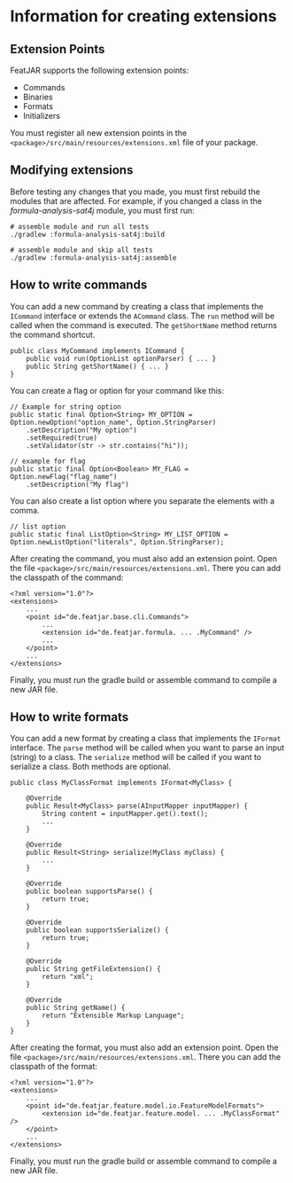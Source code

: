 # Information for creating extensions

## Extension Points

FeatJAR supports the following extension points:
- Commands
- Binaries
- Formats
- Initializers

You must register all new extension points in the `<package>/src/main/resources/extensions.xml` file of your package.

## Modifying extensions

Before testing any changes that you made, you must first rebuild the modules that are affected.
For example, if you changed a class in the *formula-analysis-sat4j* module, you must first run:

    # assemble module and run all tests
    ./gradlew :formula-analysis-sat4j:build
    
    # assemble module and skip all tests
    ./gradlew :formula-analysis-sat4j:assemble

## How to write commands

You can add a new command by creating a class that implements the `ICommand` interface or extends the `ACommand` class.
The `run` method will be called when the command is executed.
The `getShortName` method returns the command shortcut.

    public class MyCommand implements ICommand {
        public void run(OptionList optionParser) { ... }
        public String getShortName() { ... }
    }

You can create a flag or option for your command like this:

    // Example for string option
    public static final Option<String> MY_OPTION = Option.newOption("option_name", Option.StringParser)
        .setDescription("My option")
        .setRequired(true)
        .setValidator(str -> str.contains("hi"));

    // example for flag
    public static final Option<Boolean> MY_FLAG = Option.newFlag("flag_name")
        .setDescription("My flag")

You can also create a list option where you separate the elements with a comma.

    // list option
    public static final ListOption<String> MY_LIST_OPTION = Option.newListOption("literals", Option.StringParser);

After creating the command, you must also add an extension point.
Open the file `<package>/src/main/resources/extensions.xml`.
There you can add the classpath of the command:

    <?xml version="1.0"?>
    <extensions>
        ...
        <point id="de.featjar.base.cli.Commands">
            ...
            <extension id="de.featjar.formula. ... .MyCommand" />
            ...
        </point>
        ...
    </extensions>

Finally, you must run the gradle build or assemble command to compile a new JAR file.

## How to write formats

You can add a new format by creating a class that implements the `IFormat` interface.
The `parse` method will be called when you want to parse an input (string) to a class.
The `serialize` method will be called if you want to serialize a class.
Both methods are optional.


    public class MyClassFormat implements IFormat<MyClass> {
 
        @Override
        public Result<MyClass> parse(AInputMapper inputMapper) {
            String content = inputMapper.get().text();
            ...
        }
    
        @Override
        public Result<String> serialize(MyClass myClass) {
            ...
        }
    
        @Override
        public boolean supportsParse() {
            return true;
        }
    
        @Override
        public boolean supportsSerialize() {
            return true;
        }
    
        @Override
        public String getFileExtension() {
            return "xml";
        }
    
        @Override
        public String getName() {
            return "Extensible Markup Language";
        }
    }

After creating the format, you must also add an extension point.
Open the file `<package>/src/main/resources/extensions.xml`.
There you can add the classpath of the format:

    <?xml version="1.0"?>
    <extensions>
        ...
        <point id="de.featjar.feature.model.io.FeatureModelFormats">
            <extension id="de.featjar.feature.model. ... .MyClassFormat" />
        </point>
        ...
    </extensions>

Finally, you must run the gradle build or assemble command to compile a new JAR file.